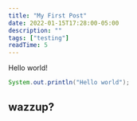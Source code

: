 ```yaml
---
title: "My First Post"
date: 2022-01-15T17:28:00-05:00
description: ""
tags: ["testing"]
readTime: 5
---
```


Hello world!<!--more-->

```java
System.out.println("Hello world");
```

## wazzup?